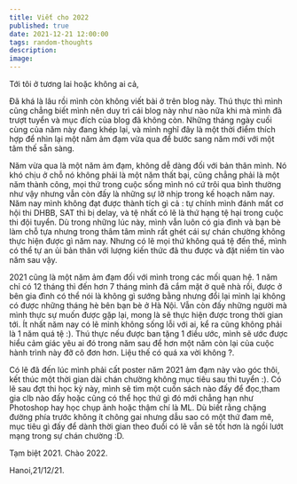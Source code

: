 ```yaml
---
title: Viết cho 2022
published: true
date: 2021-12-21 12:00:00
tags: random-thoughts
description:
image:
---
```

Tới tôi ở tương lai hoặc không ai cả,

Đã khá là lâu rồi mình còn không viết bài ở trên blog này. Thú thực thì mình cũng chẳng biết mình nên duy trì cái blog này như nào nữa khi mà mình đã trượt tuyển và mục đích của blog đã không còn. Những tháng ngày cuối cùng của năm này đang khép lại, và mình nghĩ đây là một thời điểm thích hợp để nhìn lại một năm ảm đạm vừa qua để bước sang năm mới với một tâm thế sẵn sàng.

Năm vừa qua là một năm ảm đạm, không dễ dàng đối với bản thân mình. Nó khó chịu ở chỗ nó không phải là một năm thất bại, cũng chẳng phải là một năm thành công, mọi thứ trong cuộc sống mình nó cứ trôi qua bình thường như vậy nhưng vẫn còn đấy là những sự lỡ nhịp trong kế hoạch năm nay. Năm nay mình không đạt được thành tích gì cả : tự chính mình đánh mất cơ hội thi DHBB, SAT thì bị delay, và tệ nhất có lẽ là thứ hạng tệ hại trong cuộc thi đội tuyển. Dù trong những lúc này, mình vẫn luôn có gia đình và bạn bè làm chỗ tựa nhưng trong thâm tâm mình rất ghét cái sự chán chường không thực hiện được gì năm nay. Nhưng có lẽ mọi thứ không quá tệ đến thế, mình có thể tự an ủi bản thân với lượng kiến thức đã thu được và đặt niềm tin vào năm sau vậy.

2021 cũng là một năm ảm đạm đối với mình trong các mối quan hệ. 1 năm chỉ có 12 tháng thì đến hơn 7 tháng mình đã cắm mặt ở quê nhà rồi, được ở bên gia đình có thể nói là không gì sướng bằng nhưng đổi lại mình lại không có được những tháng hè bên bạn bè ở Hà Nội. Vẫn còn đấy những người mà mình thực sự muốn được gặp lại, mong là sẽ thực hiện được trong thời gian tới. Ít nhất năm nay có lẽ mình không sống lỗi với ai, kể ra cũng không phải là 1 năm quá tệ :). Thú thực nếu được ban tặng 1 điều ước, mình sẽ ước được hiểu cảm giác yêu ai đó trong năm sau để hơn một năm còn lại của cuộc hành trình này đỡ cô đơn hơn. Liệu thế có quá xa vời không ?.

Có lẽ đã đến lúc mình phải cất poster năm 2021 ảm đạm này vào góc thôi, kết thúc một thời gian dài chán chường không mục tiêu sau thi tuyển :). Có lẽ sau đợt thi học kỳ này, mình sẽ tìm một cuốn sách nào đấy để đọc,tham gia clb nào đấy hoặc cũng có thể học thứ gì đó mới chẳng hạn như Photoshop hay học chụp ảnh hoặc thậm chí là ML. Dù biết rằng chặng đường phía trước không ít chông gai nhưng dẫu sao có một thứ đam mê, mục tiêu gì đấy để dành thời gian theo đuổi có lẽ vẫn sẽ tốt hơn là ngồi lướt mạng trong sự chán chường :D.

Tạm biệt 2021.
Chào 2022.

Hanoi,21/12/21.

